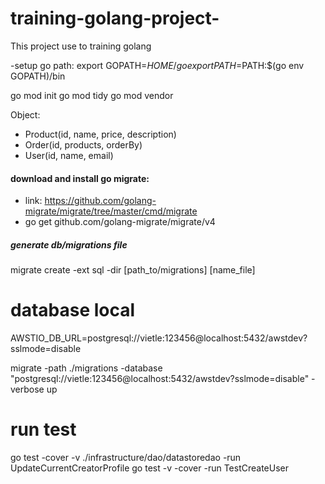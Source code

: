 # training-golang-project-
This project use to training golang 

-setup go path: export GOPATH=$HOME/go
                export PATH=$PATH:$(go env GOPATH)/bin

go mod init 
go mod tidy
go mod vendor



Object: 
  - Product(id, name, price, description)
  - Order(id, products, orderBy)
  - User(id, name, email)

#### download and install go migrate:
  - link: https://github.com/golang-migrate/migrate/tree/master/cmd/migrate
  - go get github.com/golang-migrate/migrate/v4  

##### generate db/migrations file
migrate create -ext sql -dir [path_to/migrations] [name_file]  


# database local
AWSTIO_DB_URL=postgresql://vietle:123456@localhost:5432/awstdev?sslmode=disable

migrate -path ./migrations -database "postgresql://vietle:123456@localhost:5432/awstdev?sslmode=disable" -verbose up

# run test
go test -cover -v  ./infrastructure/dao/datastoredao -run UpdateCurrentCreatorProfile
go test -v -cover -run TestCreateUser